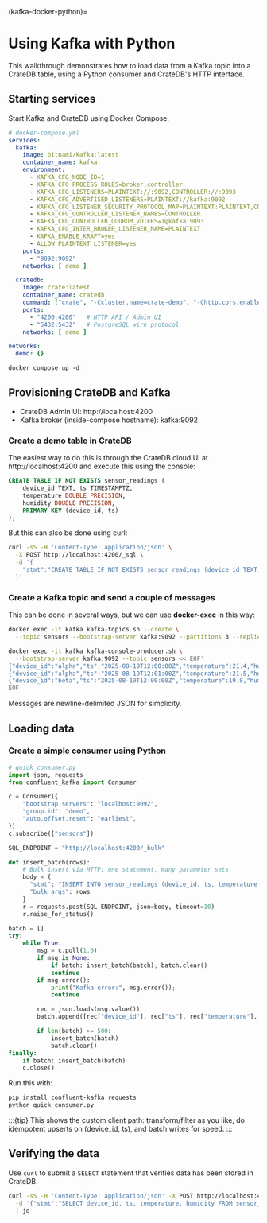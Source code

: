 (kafka-docker-python)=
# Using Kafka with Python

This walkthrough demonstrates how to load data from a Kafka topic into a
CrateDB table, using a Python consumer and CrateDB's HTTP interface.

## Starting services

Start Kafka and CrateDB using Docker Compose.
```yaml
# docker-compose.yml
services:
  kafka:
    image: bitnami/kafka:latest
    container_name: kafka
    environment:
      - KAFKA_CFG_NODE_ID=1
      - KAFKA_CFG_PROCESS_ROLES=broker,controller
      - KAFKA_CFG_LISTENERS=PLAINTEXT://:9092,CONTROLLER://:9093
      - KAFKA_CFG_ADVERTISED_LISTENERS=PLAINTEXT://kafka:9092
      - KAFKA_CFG_LISTENER_SECURITY_PROTOCOL_MAP=PLAINTEXT:PLAINTEXT,CONTROLLER:PLAINTEXT
      - KAFKA_CFG_CONTROLLER_LISTENER_NAMES=CONTROLLER
      - KAFKA_CFG_CONTROLLER_QUORUM_VOTERS=1@kafka:9093
      - KAFKA_CFG_INTER_BROKER_LISTENER_NAME=PLAINTEXT
      - KAFKA_ENABLE_KRAFT=yes
      - ALLOW_PLAINTEXT_LISTENER=yes
    ports:
      - "9092:9092"
    networks: [ demo ]

  cratedb:
    image: crate:latest
    container_name: cratedb
    command: ["crate", "-Ccluster.name=crate-demo", "-Chttp.cors.enabled=true", "-Chttp.cors.allow-origin=*"]
    ports:
      - "4200:4200"   # HTTP API / Admin UI
      - "5432:5432"   # PostgreSQL wire protocol
    networks: [ demo ]

networks:
  demo: {}
```

```shell
docker compose up -d
```

## Provisioning CrateDB and Kafka

* CrateDB Admin UI: http://localhost:4200
* Kafka broker (inside-compose hostname): kafka:9092

### Create a demo table in CrateDB

The easiest way to do this is through the CrateDB cloud UI at http://localhost:4200 and execute this using the console:

```sql
CREATE TABLE IF NOT EXISTS sensor_readings (
    device_id TEXT, ts TIMESTAMPTZ,
    temperature DOUBLE PRECISION,
    humidity DOUBLE PRECISION,
    PRIMARY KEY (device_id, ts)
);
```

But this can also be done using curl:

```bash
curl -sS -H 'Content-Type: application/json' \
  -X POST http://localhost:4200/_sql \
  -d '{
    "stmt":"CREATE TABLE IF NOT EXISTS sensor_readings (device_id TEXT, ts TIMESTAMPTZ, temperature DOUBLE PRECISION, humidity DOUBLE PRECISION, PRIMARY KEY (device_id, ts))"
  }'
```

### Create a Kafka topic and send a couple of messages

This can be done in several ways, but we can use **docker-exec** in this way:

```bash
docker exec -it kafka kafka-topics.sh --create \
  --topic sensors --bootstrap-server kafka:9092 --partitions 3 --replication-factor 1

docker exec -it kafka kafka-console-producer.sh \
  --bootstrap-server kafka:9092 --topic sensors <<'EOF'
{"device_id":"alpha","ts":"2025-08-19T12:00:00Z","temperature":21.4,"humidity":48.0}
{"device_id":"alpha","ts":"2025-08-19T12:01:00Z","temperature":21.5,"humidity":47.6}
{"device_id":"beta","ts":"2025-08-19T12:00:00Z","temperature":19.8,"humidity":55.1}
EOF
```

Messages are newline-delimited JSON for simplicity.

## Loading data

### Create a simple consumer using Python

```python
# quick_consumer.py
import json, requests
from confluent_kafka import Consumer

c = Consumer({
    "bootstrap.servers": "localhost:9092",
    "group.id": "demo",
    "auto.offset.reset": "earliest",
})
c.subscribe(["sensors"])

SQL_ENDPOINT = "http://localhost:4200/_bulk"

def insert_batch(rows):
    # Bulk insert via HTTP; one statement, many parameter sets
    body = {
      "stmt": "INSERT INTO sensor_readings (device_id, ts, temperature, humidity) VALUES (?, ?, ?, ?) ON CONFLICT (device_id, ts) DO UPDATE SET temperature = EXCLUDED.temperature, humidity = EXCLUDED.humidity",
      "bulk_args": rows
    }
    r = requests.post(SQL_ENDPOINT, json=body, timeout=10)
    r.raise_for_status()

batch = []
try:
    while True:
        msg = c.poll(1.0)
        if msg is None: 
            if batch: insert_batch(batch); batch.clear()
            continue
        if msg.error(): 
            print("Kafka error:", msg.error()); 
            continue

        rec = json.loads(msg.value())
        batch.append([rec["device_id"], rec["ts"], rec["temperature"], rec["humidity"]])

        if len(batch) >= 500:
            insert_batch(batch)
            batch.clear()
finally:
    if batch: insert_batch(batch)
    c.close()
```

Run this with:

```bash
pip install confluent-kafka requests
python quick_consumer.py
```

:::{tip}
This shows the custom client path: transform/filter as you like, do idempotent upserts on (device\_id, ts), and batch writes for speed.
:::

## Verifying the data

Use `curl` to submit a `SELECT` statement that verifies data has been stored in CrateDB.
```bash
curl -sS -H 'Content-Type: application/json' -X POST http://localhost:4200/_sql \
  -d '{"stmt":"SELECT device_id, ts, temperature, humidity FROM sensor_readings ORDER BY ts LIMIT 10"}' \
  | jq
```
